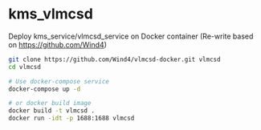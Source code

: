 # kms_vlmcsd
Deploy kms_service/vlmcsd_service on Docker container (Re-write based on https://github.com/Wind4)

```bash
git clone https://github.com/Wind4/vlmcsd-docker.git vlmcsd
cd vlmcsd

# Use docker-compose service
docker-compose up -d

# or docker build image
docker build -t vlmcsd .
docker run -idt -p 1688:1688 vlmcsd
```

